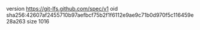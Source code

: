 version https://git-lfs.github.com/spec/v1
oid sha256:42607af2455710b97aefbcf75b2f1f6112e9ae9c71b0d970f5c116459e28a263
size 1016
